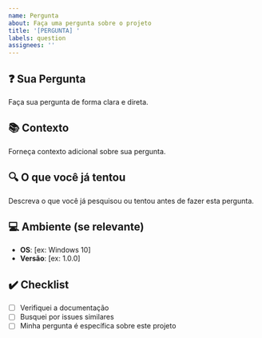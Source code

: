 ```yaml
---
name: Pergunta
about: Faça uma pergunta sobre o projeto
title: '[PERGUNTA] '
labels: question
assignees: ''
---
```


## ❓ Sua Pergunta

Faça sua pergunta de forma clara e direta.

## 📚 Contexto

Forneça contexto adicional sobre sua pergunta.

## 🔍 O que você já tentou

Descreva o que você já pesquisou ou tentou antes de fazer esta pergunta.

## 💻 Ambiente (se relevante)

- **OS**: [ex: Windows 10]
- **Versão**: [ex: 1.0.0]

## ✔️ Checklist

- [ ] Verifiquei a documentação
- [ ] Busquei por issues similares
- [ ] Minha pergunta é específica sobre este projeto
